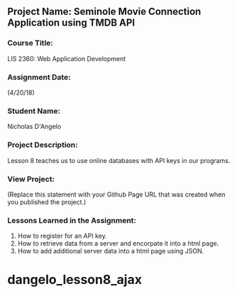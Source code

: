 ## Project Name:  Seminole Movie Connection Application using TMDB API

### Course Title:
LIS 2360:  Web Application Development

### Assignment Date:  
(4/20/18)

### Student Name:  
Nicholas D'Angelo

### Project Description:
Lesson 8 teaches us to use online databases with API keys in our programs. 

### View Project:
(Replace this statement with your Github Page URL that was created when you 
 published the project.)

### Lessons Learned in the Assignment:
1. How to register for an API key.
2. How to retrieve data from a server and encorpate it into a html page.
3. How to add additional server data into a html page using JSON. 
# dangelo_lesson8_ajax
